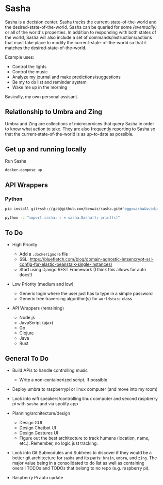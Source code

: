 # Sasha

Sasha is a decision center. Sasha tracks the current-state-of-the-world and the desired-state-of-the-world. Sasha can be queried for some _(eventually)_ or all of the world's properties. In addition to responding with both states of the world, Sasha will also include a set of commands/instructions/actions that must take place to modify the current-state-of-the-world so that it matches the desired-state-of-the-world.

Example uses:

- Control the lights
- Control the music
- Analyze my journal and make predictions/suggestions
- Be my to do list and reminder system
- Wake me up in the morning

Basically, my own personal assisant.

## Relationship to Umbra and Zing

Umbra and Zing are collections of microservices that query Sasha in order to know what action to take. They are also frequently reporting to Sasha so that the current-state-of-the-world is as up-to-date as possible.

## Get up and running locally

Run Sasha

```bash
docker-compose up
```

## API Wrappers

### Python

```bash
pip install git+ssh://git@github.com/benwiz/sasha.git#"egg=sasha&subdirectory=api-wrappers/python"
```

```bash
python -c "import sasha; s = sasha.Sasha(); print(s)"
```

## To Do

- High Priority
  - Add a `.dockerignore` file
  - SSL: https://bluefletch.com/blog/domain-agnostic-letsencrypt-ssl-config-for-elastic-beanstalk-single-instances/
  - Start using Django REST Framework (I think this allows for auto docs!)

- Low Priority (medium and low)
  - Generic login where the user just has to type in a simple password
  - Generic tree traversing algorithm(s) for `worldstate` class

- API Wrappers (remaining)
  - Node.js
  - JavaScript (ajax)
  - Go
  - Clojure
  - Java
  - Rust

## General To Do

- Build APIs to handle controlling music
  - Write a non-containerized script. If possible

- Deploy umbra to raspberrypi or linux computer (and move into my room)
- Look into wifi speakers/controlling linux computer and second raspberry pi with sasha and via spotify app

- Planning/architecture/design
  - Design GUI
  - Design Chatbot UI
  - Design Gestures UI
  - Figure out the best architecture to track humans (location, name, etc.). Remember, no logic just tracking.

- Look into Git Submodules and Subtrees to discover if they would be a better git architecture for `sasha` and its parts: `brain`, `umbra`, and `zing`. The major value being in a consolidated to do list as well as containing overall TODOs and TODOs that belong to no repo (e.g. raspberry pi).
- Raspberry Pi auto update

